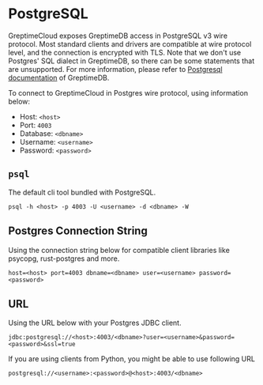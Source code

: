 # PostgreSQL

GreptimeCloud exposes GreptimeDB access in PostgreSQL v3 wire protocol. Most
standard clients and drivers are compatible at wire protocol level, and the connection is encrypted with TLS.
Note that we don't use Postgres' SQL dialect in GreptimeDB, so there can be some statements
that are unsupported.
For more information, please refer to [Postgresql documentation](https://docs.greptime.com/nightly/user-guide/protocols/postgresql) of GreptimeDB.

To connect to GreptimeCloud in Postgres wire protocol, using information below:

- Host: `<host>`
- Port: `4003`
- Database: `<dbname>`
- Username: `<username>`
- Password: `<password>`

## `psql`

The default cli tool bundled with PostgreSQL.

```text
psql -h <host> -p 4003 -U <username> -d <dbname> -W
```

## Postgres Connection String

Using the connection string below for compatible client libraries like psycopg,
rust-postgres and more.

```text
host=<host> port=4003 dbname=<dbname> user=<username> password=<password>
```

## URL

Using the URL below with your Postgres JDBC client.

```text
jdbc:postgresql://<host>:4003/<dbname>?user=<username>&password=<password>&ssl=true
```

If you are using clients from Python, you might be able to use following URL

```text
postgresql://<username>:<password>@<host>:4003/<dbname>
```
